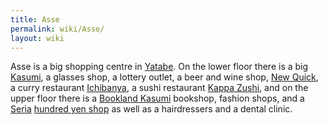 ```yaml
---
title: Asse
permalink: wiki/Asse/
layout: wiki
---
```


Asse is a big shopping centre in [Yatabe](/wiki/Yatabe "wikilink"). On the
lower floor there is a big [Kasumi](/wiki/Kasumi "wikilink"), a glasses shop,
a lottery outlet, a beer and wine shop, [New
Quick](/wiki/New_Quick "wikilink"), a curry restaurant
[Ichibanya](/wiki/Ichibanya "wikilink"), a sushi restaurant [Kappa
Zushi](/wiki/Kappa_Zushi "wikilink"), and on the upper floor there is a
[Bookland Kasumi](/wiki/Bookland_Kasumi "wikilink") bookshop, fashion shops,
and a [Seria](/wiki/Seria "wikilink") [hundred yen
shop](/wiki/Hundred_Yen_Shops "wikilink") as well as a hairdressers and a
dental clinic.
